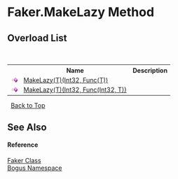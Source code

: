 # Faker.MakeLazy Method 
 


## Overload List
&nbsp;<table><tr><th></th><th>Name</th><th>Description</th></tr><tr><td>![Public method](media/pubmethod.gif "Public method")</td><td><a href="M_Bogus_Faker_MakeLazy__1">MakeLazy(T)(Int32, Func(T))</a></td><td /></tr><tr><td>![Public method](media/pubmethod.gif "Public method")</td><td><a href="M_Bogus_Faker_MakeLazy__1_1">MakeLazy(T)(Int32, Func(Int32, T))</a></td><td /></tr></table>&nbsp;
<a href="#faker.makelazy-method">Back to Top</a>

## See Also


#### Reference
<a href="T_Bogus_Faker">Faker Class</a><br /><a href="N_Bogus">Bogus Namespace</a><br />